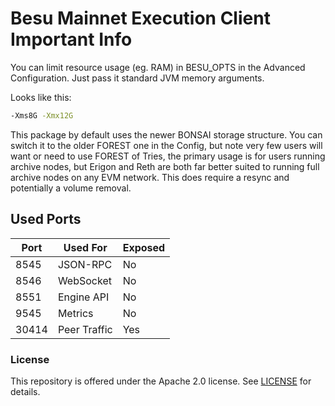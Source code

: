 # Besu Mainnet Execution Client Important Info

You can limit resource usage (eg. RAM) in BESU_OPTS in the Advanced Configuration. Just pass it standard JVM memory arguments.

Looks like this:

```bash
-Xms8G -Xmx12G
```

This package by default uses the newer BONSAI storage structure. You can switch it to the older FOREST one in the Config, but note very few users will want or need to use FOREST of Tries, the primary usage is for users running archive nodes, but Erigon and Reth are both far better suited to running full archive nodes on any EVM network. This does require a resync and potentially a volume removal.

## Used Ports

| Port | Used For | Exposed |
| ---- | -------- | ------- |
| 8545 | JSON-RPC | No      |
| 8546 | WebSocket| No      |
| 8551 | Engine API | No      |
| 9545 | Metrics  | No      |
| 30414 | Peer Traffic| Yes  |

### License

This repository is offered under the Apache 2.0 license. See [LICENSE](LICENSE) for details.
